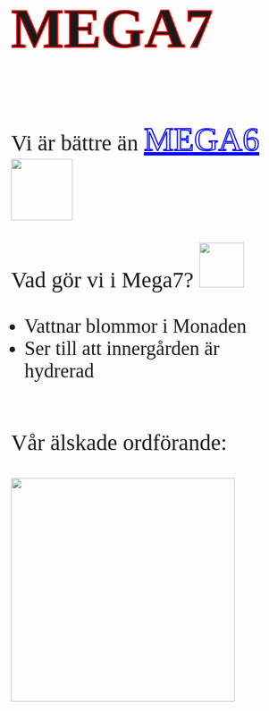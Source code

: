 <style>
  .title{
    font-family: 'Comic Sans MS';
    font-size: 100px;
    -webkit-text-stroke: 2px red;
  }
  
  p {
    font-family: 'Comic Sans MS';
    font-size: 40px;
  }

  .important {
    font-size: 60px;
    color: white;
    text-decoration: underline;
    -webkit-text-stroke: 2px blue; 
  }
  
  .supaflex {
    display: flex;
    flex-direction: column;
    flex-wrap: wrap;
    gap: 30px;
    justify-content: center;
  }

  ul li {
    font-size: 35px; 
    font-family: 'Comic Sans MS';
  }
</style>

<h1 class="title"> MEGA7 </h1>

<div class="supaflex">
  <div>
    <p>
        Vi är bättre än <span class="important">MEGA6</span> 
        <img width=110px height=110px src="https://media.tenor.com/HWsUiUsSlZoAAAAj/baldi-fortnite.gif">
    </p>
    <p>
      Vad gör vi i Mega7? 
      <img width=80px height=80px src="https://media.tenor.com/BeDEX8b69LMAAAAi/gie%C3%9Fkanne-giesskanne.gif">
    </p>
    <ul>
      <li>Vattnar blommor i Monaden</li>
      <li>Ser till att innergården är hydrerad</li>
    </ul>
  </div>
  <div>
    <p>Vår älskade ordförande:</p>
    <img width=400px height=400px src="https://media.tenor.com/eBuKPE6V1AEAAAAj/mega-man-fortnite.gif"/>
  </div>
</div>